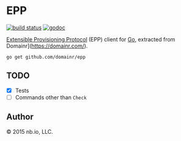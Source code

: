 # EPP

[![build status](https://img.shields.io/circleci/project/domainr/epp/master.svg)](https://circleci.com/gh/domainr/epp)
[![godoc](http://img.shields.io/badge/docs-GoDoc-blue.svg)](https://godoc.org/github.com/domainr/epp)

[Extensible Provisioning Protocol](https://tools.ietf.org/html/rfc5730) (EPP) client for
[Go](https://golang.org/), extracted from Domainr](https://domainr.com/).

`go get github.com/domainr/epp`

## TODO

- [X] Tests
- [ ] Commands other than `Check`

## Author

© 2015 nb.io, LLC.
